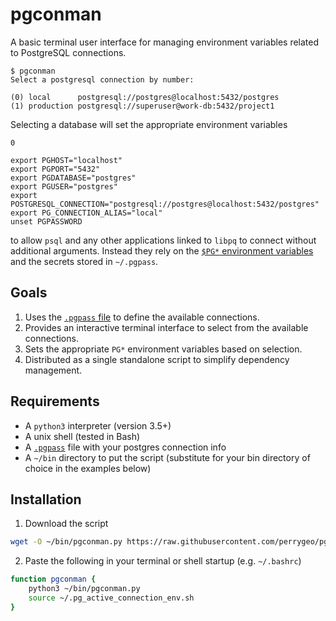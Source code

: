 # pgconman

A basic terminal user interface for managing environment variables related to PostgreSQL connections.

```
$ pgconman
Select a postgresql connection by number:

(0) local      postgresql://postgres@localhost:5432/postgres
(1) production postgresql://superuser@work-db:5432/project1
```

Selecting a database will set the appropriate environment variables

```
0

export PGHOST="localhost"
export PGPORT="5432"
export PGDATABASE="postgres"
export PGUSER="postgres"
export POSTGRESQL_CONNECTION="postgresql://postgres@localhost:5432/postgres"
export PG_CONNECTION_ALIAS="local"
unset PGPASSWORD
```

to allow `psql` and any other applications linked to `libpq` to connect without additional arguments. Instead they rely on the [`$PG*` environment variables](https://www.postgresql.org/docs/current/libpq-envars.html) and the secrets stored in `~/.pgpass`.


## Goals

1. Uses the [`.pgpass` file](https://www.postgresql.org/docs/current/libpq-pgpass.html) to define the available connections.
2. Provides an interactive terminal interface to select from the available connections.
3. Sets the appropriate `PG*` environment variables based on selection.
4. Distributed as a single standalone script to simplify dependency management.


## Requirements

* A `python3` interpreter (version 3.5+)
* A unix shell (tested in Bash)
* A [`.pgpass`](https://www.postgresql.org/docs/current/libpq-pgpass.html) file with your postgres connection info
* A `~/bin` directory to put the script (substitute for your bin directory of choice in the examples below)

## Installation

1. Download the script

```bash
wget -O ~/bin/pgconman.py https://raw.githubusercontent.com/perrygeo/pgconman/master/pgconman.py
```

2. Paste the following in your terminal or shell startup (e.g. `~/.bashrc`)

```bash
function pgconman {
    python3 ~/bin/pgconman.py
    source ~/.pg_active_connection_env.sh
}
```
